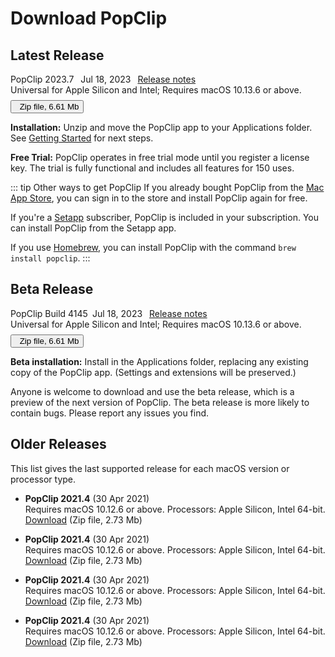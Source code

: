 <script setup>
import Button from '/components/Button.vue'
</script>

# Download PopClip

## Latest Release

<div :class="$style.downloadBox">
  <div><span :class="$style.promote">PopClip 2023.7</span> &ensp;Jul 18, 2023&ensp;
  <a href="/changelog">Release notes</a></div>
  <div>Universal for Apple Silicon and Intel; Requires macOS 10.13.6 or above.</div>
  <div style="margin: 8px 0 0 0"><Button size=small text="Download" />&ensp;Zip file, 6.61 Mb</div>
  
</div>

**Installation:** Unzip and move the PopClip app to your Applications folder. See [Getting Started](/guide/getting-started#first-launch) for next steps.

**Free Trial:** PopClip operates in free trial mode until you register a license key. The trial is fully functional and includes all features for 150 uses.

::: tip Other ways to get PopClip
If you already bought PopClip from the [Mac App Store](), you can sign in to the store and install PopClip again for free.

If you're a [Setapp]() subscriber, PopClip is included in your subscription. You can install PopClip from the Setapp app.

If you use [Homebrew](), you can install PopClip with the command `brew install popclip`.
:::

## Beta Release

<div :class="$style.downloadBox">
  <div><span :class="$style.promote">PopClip Build 4145</span>&ensp;Jul 18, 2023&ensp;
  <a href="/changelog-beta">Release notes</a></div>
  <div>Universal for Apple Silicon and Intel; Requires macOS 10.13.6 or above.</div>
  <div style="margin: 8px 0 0 0"><Button theme="alt" size=small text="Download" />&ensp;Zip file, 6.61 Mb</div>
</div>

**Beta installation:** Install in the Applications folder, replacing any existing copy of the PopClip app. (Settings and extensions will be preserved.)

Anyone is welcome to download and use the beta release, which is a preview of the next version of PopClip. The beta release is more likely to contain bugs. Please report any issues you find. 

## Older Releases

This list gives the last supported release for each macOS version or processor type.

- **PopClip 2021.4** (30 Apr 2021)<br>
  Requires macOS 10.12.6 or above. Processors: Apple Silicon, Intel 64-bit.<br>
  [Download]() <span :class="$style.diminish">(Zip file, 2.73 Mb)</span>

- **PopClip 2021.4** (30 Apr 2021)<br>
  Requires macOS 10.12.6 or above. Processors: Apple Silicon, Intel 64-bit.<br>
  [Download]() <span :class="$style.diminish">(Zip file, 2.73 Mb)</span>

- **PopClip 2021.4** (30 Apr 2021)<br>
  Requires macOS 10.12.6 or above. Processors: Apple Silicon, Intel 64-bit.<br>
  [Download]() <span :class="$style.diminish">(Zip file, 2.73 Mb)</span>

- **PopClip 2021.4** (30 Apr 2021)<br>
  Requires macOS 10.12.6 or above. Processors: Apple Silicon, Intel 64-bit.<br>
  [Download]() <span :class="$style.diminish">(Zip file, 2.73 Mb)</span>


<style module>
div.downloadBox {
  background-color: var(--vp-c-bg-soft);
  border-radius: 8px;
  padding: 16px;
}
span.promote {
  font-size: 1.2em;
  font-weight: 600;
}
span.diminish {
  font-size: 0.9em;
}
</style>